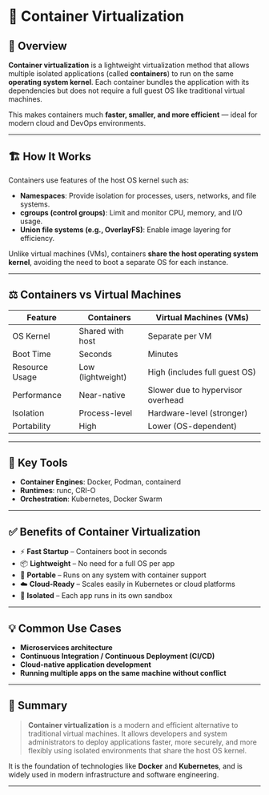 # 🐳 Container Virtualization

## 📘 Overview

**Container virtualization** is a lightweight virtualization method that allows multiple isolated applications (called **containers**) to run on the same **operating system kernel**. Each container bundles the application with its dependencies but does not require a full guest OS like traditional virtual machines.

This makes containers much **faster, smaller, and more efficient** — ideal for modern cloud and DevOps environments.

---

## 🏗️ How It Works

Containers use features of the host OS kernel such as:

- **Namespaces**: Provide isolation for processes, users, networks, and file systems.
- **cgroups (control groups)**: Limit and monitor CPU, memory, and I/O usage.
- **Union file systems (e.g., OverlayFS)**: Enable image layering for efficiency.

Unlike virtual machines (VMs), containers **share the host operating system kernel**, avoiding the need to boot a separate OS for each instance.

---

## ⚖️ Containers vs Virtual Machines

| Feature               | Containers                            | Virtual Machines (VMs)               |
|-----------------------|----------------------------------------|--------------------------------------|
| OS Kernel             | Shared with host                       | Separate per VM                      |
| Boot Time             | Seconds                                | Minutes                              |
| Resource Usage        | Low (lightweight)                      | High (includes full guest OS)        |
| Performance           | Near-native                            | Slower due to hypervisor overhead    |
| Isolation             | Process-level                          | Hardware-level (stronger)            |
| Portability           | High                                   | Lower (OS-dependent)                 |

---

## 🔧 Key Tools

- **Container Engines**: Docker, Podman, containerd  
- **Runtimes**: runc, CRI-O  
- **Orchestration**: Kubernetes, Docker Swarm  

---

## ✅ Benefits of Container Virtualization

- ⚡ **Fast Startup** – Containers boot in seconds  
- 📦 **Lightweight** – No need for a full OS per app  
- 🔁 **Portable** – Runs on any system with container support  
- ☁️ **Cloud-Ready** – Scales easily in Kubernetes or cloud platforms  
- 🔐 **Isolated** – Each app runs in its own sandbox  

---

## 💡 Common Use Cases

- **Microservices architecture**  
- **Continuous Integration / Continuous Deployment (CI/CD)**  
- **Cloud-native application development**  
- **Running multiple apps on the same machine without conflict**  

---

## 🧠 Summary

> **Container virtualization** is a modern and efficient alternative to traditional virtual machines. It allows developers and system administrators to deploy applications faster, more securely, and more flexibly using isolated environments that share the host OS kernel.

It is the foundation of technologies like **Docker** and **Kubernetes**, and is widely used in modern infrastructure and software engineering.

---
